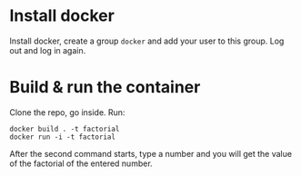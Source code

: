 # Install docker

Install docker, create a group `docker` and add your user to this group. Log out and log in again.

# Build & run the container

Clone the repo, go inside. Run:

```
docker build . -t factorial
docker run -i -t factorial
```

After the second command starts, type a number and you will get the value of the factorial of the entered number.

